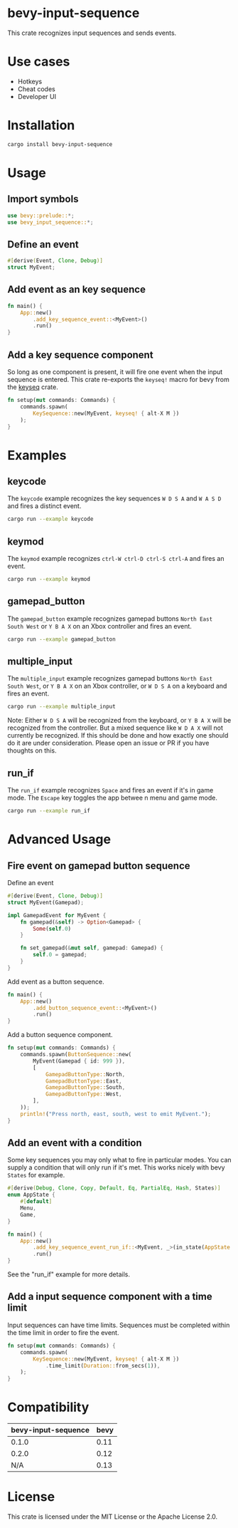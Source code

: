 # bevy-input-sequence

This crate recognizes input sequences and sends events.

# Use cases

* Hotkeys
* Cheat codes
* Developer UI

# Installation

``` sh
cargo install bevy-input-sequence
```

# Usage

## Import symbols

```rust ignore
use bevy::prelude::*;
use bevy_input_sequence::*;
```

## Define an event

```rust ignore
#[derive(Event, Clone, Debug)]
struct MyEvent;
```

## Add event as an key sequence

```rust ignore
fn main() {
    App::new()
        .add_key_sequence_event::<MyEvent>()
        .run()
}
```

## Add a key sequence component

So long as one component is present, it will fire one event when the input
sequence is entered. This crate re-exports the `keyseq!` macro for bevy from the [keyseq](https://crates.io/crates/keyseq) crate.

```rust ignore
fn setup(mut commands: Commands) {
    commands.spawn(
        KeySequence::new(MyEvent, keyseq! { alt-X M })
    );
}
```

# Examples

## keycode

The `keycode` example recognizes the key sequences `W D S A` and `W A S D` and
fires a distinct event.

``` sh
cargo run --example keycode
```

## keymod

The `keymod` example recognizes `ctrl-W ctrl-D ctrl-S ctrl-A` and fires an event.

``` sh
cargo run --example keymod
```

## gamepad_button

The `gamepad_button` example recognizes gamepad buttons `North East South West`
or `Y B A X` on an Xbox controller and fires an event.

``` sh
cargo run --example gamepad_button
```

## multiple_input

The `multiple_input` example recognizes gamepad buttons `North East South West`,
or `Y B A X` on an Xbox controller, or `W D S A` on a keyboard and fires an
event.

``` sh
cargo run --example multiple_input
```

Note: Either `W D S A` will be recognized from the keyboard, or `Y B A X` will
be recognized from the controller. But a mixed sequence like `W D A X` will not
currently be recognized. If this should be done and how exactly one should do it
are under consideration. Please open an issue or PR if you have thoughts on this.

## run_if

The `run_if` example recognizes `Space` and fires an event if it's in game mode.
The `Escape` key toggles the app betwee n menu and game mode.

``` sh
cargo run --example run_if
```

# Advanced Usage

## Fire event on gamepad button sequence

Define an event

```rust ignore
#[derive(Event, Clone, Debug)]
struct MyEvent(Gamepad);

impl GamepadEvent for MyEvent {
    fn gamepad(&self) -> Option<Gamepad> {
        Some(self.0)
    }

    fn set_gamepad(&mut self, gamepad: Gamepad) {
        self.0 = gamepad;
    }
}

```

Add event as a button sequence.

```rust ignore
fn main() {
    App::new()
        .add_button_sequence_event::<MyEvent>()
        .run()
}
```

Add a button sequence component.

```rust ignore
fn setup(mut commands: Commands) {
    commands.spawn(ButtonSequence::new(
        MyEvent(Gamepad { id: 999 }),
        [
            GamepadButtonType::North,
            GamepadButtonType::East,
            GamepadButtonType::South,
            GamepadButtonType::West,
        ],
    ));
    println!("Press north, east, south, west to emit MyEvent.");
}
```

## Add an event with a condition

Some key sequences you may only what to fire in particular modes. You can supply
a condition that will only run if it's met. This works nicely with bevy `States`
for example.

```rust ignore
#[derive(Debug, Clone, Copy, Default, Eq, PartialEq, Hash, States)]
enum AppState {
    #[default]
    Menu,
    Game,
}

fn main() {
    App::new()
        .add_key_sequence_event_run_if::<MyEvent, _>(in_state(AppState::Menu))
        .run()
}
```

See the "run_if" example for more details.

## Add a input sequence component with a time limit

Input sequences can have time limits. Sequences must be completed within the
time limit in order to fire the event.

```rust ignore
fn setup(mut commands: Commands) {
    commands.spawn(
        KeySequence::new(MyEvent, keyseq! { alt-X M })
            .time_limit(Duration::from_secs(1)),
    );
}
```

# Compatibility

| bevy-input-sequence | bevy |
| ------------------- | ---- |
| 0.1.0               | 0.11 |
| 0.2.0               | 0.12 |
| N/A                 | 0.13 |

# License

This crate is licensed under the MIT License or the Apache License 2.0.
